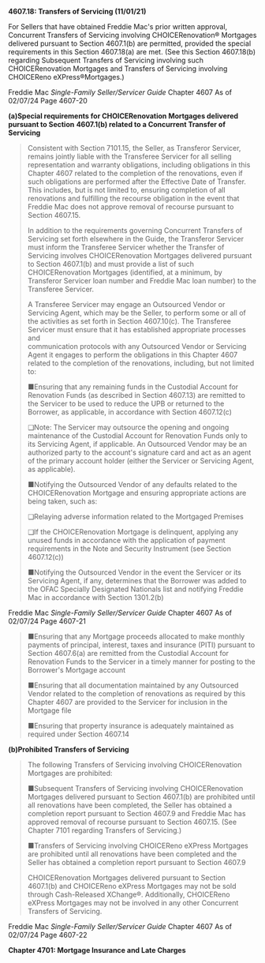 **4607.18: Transfers of Servicing (11/01/21)**

For Sellers that have obtained Freddie Mac's prior written approval,
Concurrent Transfers of Servicing involving CHOICERenovation® Mortgages
delivered pursuant to Section 4607.1(b) are permitted, provided the
special requirements in this Section 4607.18(a) are met. (See this
Section 4607.18(b) regarding Subsequent Transfers of Servicing involving
such\
CHOICERenovation Mortgages and Transfers of Servicing involving
CHOICEReno eXPress®Mortgages.)

Freddie Mac *Single-Family Seller/Servicer Guide* Chapter 4607 As of
02/07/24 Page 4607-20

**(a)Special requirements for CHOICERenovation Mortgages delivered
pursuant to Section** **4607.1(b) related to a Concurrent Transfer of
Servicing**

> Consistent with Section 7101.15, the Seller, as Transferor Servicer,
> remains jointly liable with the Transferee Servicer for all selling
> representation and warranty obligations, including obligations in this
> Chapter 4607 related to the completion of the renovations, even if
> such obligations are performed after the Effective Date of Transfer.
> This includes, but is not limited to, ensuring completion of all
> renovations and fulfilling the recourse obligation in the event that
> Freddie Mac does not approve removal of recourse pursuant to Section
> 4607.15.
>
> In addition to the requirements governing Concurrent Transfers of
> Servicing set forth elsewhere in the Guide, the Transferor Servicer
> must inform the Transferee Servicer whether the Transfer of Servicing
> involves CHOICERenovation Mortgages delivered pursuant to Section
> 4607.1(b) and must provide a list of such CHOICERenovation Mortgages
> (identified, at a minimum, by Transferor Servicer loan number and
> Freddie Mac loan number) to the Transferee Servicer.
>
> A Transferee Servicer may engage an Outsourced Vendor or Servicing
> Agent, which may be the Seller, to perform some or all of the
> activities as set forth in Section 4607.10(c). The Transferee Servicer
> must ensure that it has established appropriate processes and\
> communication protocols with any Outsourced Vendor or Servicing Agent
> it engages to perform the obligations in this Chapter 4607 related to
> the completion of the renovations, including, but not limited to:
>
> ■Ensuring that any remaining funds in the Custodial Account for
> Renovation Funds (as described in Section 4607.13) are remitted to the
> Servicer to be used to reduce the UPB or returned to the Borrower, as
> applicable, in accordance with Section 4607.12(c)
>
> ❑Note: The Servicer may outsource the opening and ongoing maintenance
> of the Custodial Account for Renovation Funds only to its Servicing
> Agent, if applicable. An Outsourced Vendor may be an authorized party
> to the account's signature card and act as an agent of the primary
> account holder (either the Servicer or Servicing Agent, as
> applicable).
>
> ■Notifying the Outsourced Vendor of any defaults related to the
> CHOICERenovation Mortgage and ensuring appropriate actions are being
> taken, such as:
>
> ❑Relaying adverse information related to the Mortgaged Premises
>
> ❑If the CHOICERenovation Mortgage is delinquent, applying any unused
> funds in accordance with the application of payment requirements in
> the Note and Security Instrument (see Section 4607.12(c))
>
> ■Notifying the Outsourced Vendor in the event the Servicer or its
> Servicing Agent, if any, determines that the Borrower was added to the
> OFAC Specially Designated Nationals list and notifying Freddie Mac in
> accordance with Section 1301.2(b)

Freddie Mac *Single-Family Seller/Servicer Guide* Chapter 4607 As of
02/07/24 Page 4607-21

> ■Ensuring that any Mortgage proceeds allocated to make monthly
> payments of principal, interest, taxes and insurance (PITI) pursuant
> to Section 4607.6(a) are remitted from the Custodial Account for
> Renovation Funds to the Servicer in a timely manner for posting to the
> Borrower's Mortgage account
>
> ■Ensuring that all documentation maintained by any Outsourced Vendor
> related to the completion of renovations as required by this Chapter
> 4607 are provided to the Servicer for inclusion in the Mortgage file
>
> ■Ensuring that property insurance is adequately maintained as required
> under Section 4607.14

**(b)Prohibited Transfers of Servicing**

> The following Transfers of Servicing involving CHOICERenovation
> Mortgages are prohibited:
>
> ■Subsequent Transfers of Servicing involving CHOICERenovation
> Mortgages delivered pursuant to Section 4607.1(b) are prohibited until
> all renovations have been completed, the Seller has obtained a
> completion report pursuant to Section 4607.9 and Freddie Mac has
> approved removal of recourse pursuant to Section 4607.15. (See Chapter
> 7101 regarding Transfers of Servicing.)
>
> ■Transfers of Servicing involving CHOICEReno eXPress Mortgages are
> prohibited until all renovations have been completed and the Seller
> has obtained a completion report pursuant to Section 4607.9
>
> CHOICERenovation Mortgages delivered pursuant to Section 4607.1(b) and
> CHOICEReno eXPress Mortgages may not be sold through Cash-Released
> XChange®. Additionally, CHOICEReno eXPress Mortgages may not be
> involved in any other Concurrent Transfers of Servicing.

Freddie Mac *Single-Family Seller/Servicer Guide* Chapter 4607 As of
02/07/24 Page 4607-22

**Chapter 4701: Mortgage Insurance and Late Charges**